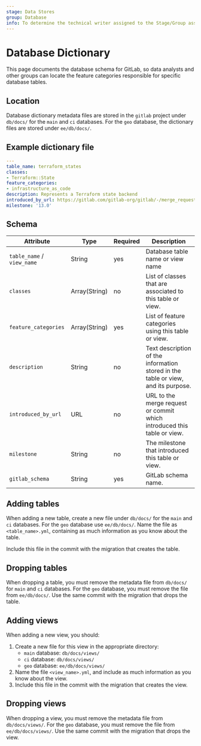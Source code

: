 ```yaml
---
stage: Data Stores
group: Database
info: To determine the technical writer assigned to the Stage/Group associated with this page, see https://about.gitlab.com/handbook/product/ux/technical-writing/#assignments
---
```


# Database Dictionary

This page documents the database schema for GitLab, so data analysts and other groups can
locate the feature categories responsible for specific database tables.

## Location

Database dictionary metadata files are stored in the `gitlab` project under `db/docs/` for the `main` and `ci` databases.
For the `geo` database, the dictionary files are stored under `ee/db/docs/`.

## Example dictionary file

```yaml
---
table_name: terraform_states
classes:
- Terraform::State
feature_categories:
- infrastructure_as_code
description: Represents a Terraform state backend
introduced_by_url: https://gitlab.com/gitlab-org/gitlab/-/merge_requests/26619
milestone: '13.0'
```

## Schema

| Attribute                  | Type          | Required | Description                                                                       |
|----------------------------|---------------|----------|-----------------------------------------------------------------------------------|
| `table_name` / `view_name` | String        | yes      | Database table name or view name                                                  |
| `classes`                  | Array(String) | no       | List of classes that are associated to this table or view.                        |
| `feature_categories`       | Array(String) | yes      | List of feature categories using this table or view.                              |
| `description`              | String        | no       | Text description of the information stored in the table or view, and its purpose. |
| `introduced_by_url`        | URL           | no       | URL to the merge request or commit which introduced this table or view.           |
| `milestone`                | String        | no       | The milestone that introduced this table or view.                                 |
| `gitlab_schema`            | String        | yes      | GitLab schema name.                                                               |

## Adding tables

When adding a new table, create a new file under `db/docs/` for the `main` and `ci` databases.
For the `geo` database use `ee/db/docs/`.
Name the file as `<table_name>.yml`, containing as much information as you know about the table.

Include this file in the commit with the migration that creates the table.

## Dropping tables

When dropping a table, you must remove the metadata file from `db/docs/` for `main` and `ci` databases.
For the `geo` database, you must remove the file from `ee/db/docs/`.
Use the same commit with the migration that drops the table.

## Adding views

When adding a new view, you should:

1. Create a new file for this view in the appropriate directory:
   - `main` database: `db/docs/views/`
   - `ci` database: `db/docs/views/`
   - `geo` database: `ee/db/docs/views/`
1. Name the file `<view_name>.yml`, and include as much information as you know about the view.
1. Include this file in the commit with the migration that creates the view.

## Dropping views

When dropping a view, you must remove the metadata file from `db/docs/views/`.
For the `geo` database, you must remove the file from `ee/db/docs/views/`.
Use the same commit with the migration that drops the view.
